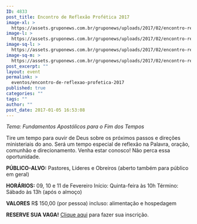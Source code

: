 ```yaml
---
ID: 4833
post_title: Encontro de Reflexão Profética 2017
image-xl: >
  https://assets.gruponews.com.br/gruponews/uploads/2017/02/encontro-reflexao-profetica-2017-1920x1080.png
image-l: >
  https://assets.gruponews.com.br/gruponews/uploads/2017/02/encontro-reflexao-profetica-2017-1280x720.png
image-sq-l: >
  https://assets.gruponews.com.br/gruponews/uploads/2017/02/encontro-reflexao-profetica-2017-1280x1084.png
image-sq-m: >
  https://assets.gruponews.com.br/gruponews/uploads/2017/02/encontro-reflexao-profetica-2017-720x720.png
post_excerpt: ""
layout: event
permalink: >
  eventos/encontro-de-reflexao-profetica-2017
published: true
categories: ""
tags: ""
author: ""
post_date: 2017-01-05 16:53:08
---
```

<em>Tema: Fundamentos Apostólicos para o Fim dos Tempos</em>

Tire um tempo para ouvir de Deus sobre os próximos passos e direções ministeriais do ano. Será um tempo especial de reflexão na Palavra, oração, comunhão e direcionamento. Venha estar conosco! Não perca essa oportunidade.

<strong>PÚBLICO-ALVO:</strong>
Pastores, Líderes e Obreiros
(aberto também para público em geral)

<strong>HORÁRIOS:</strong>
09, 10 e 11 de Fevereiro
Início: Quinta-feira às 10h
Término: Sábado às 13h (após o almoço)

<strong>VALORES</strong>
R$ 150,00 (por pessoa)
incluso: alimentação e hospedagem

<strong>RESERVE SUA VAGA!</strong>
<a href="https://www.eventbrite.com.br/e/encontro-de-reflexao-profetica-tickets-31290047374">Clique aqui</a> para fazer sua inscrição.